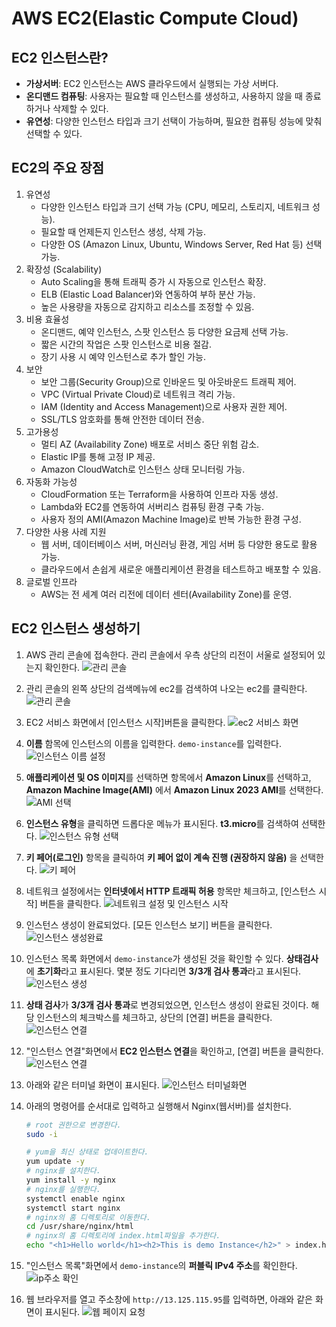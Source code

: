 # AWS EC2(Elastic Compute Cloud)

## EC2 인스턴스란?
- **가상서버**: EC2 인스턴스는 AWS 클라우드에서 실행되는 가상 서버다.
- **온디맨드 컴퓨팅**: 사용자는 필요할 때 인스턴스를 생성하고, 사용하지 않을 때 종료하거나 삭제할 수 있다.
- **유연성**: 다양한 인스턴스 타입과 크기 선택이 가능하며, 필요한 컴퓨팅 성능에 맞춰 선택할 수 있다.

## EC2의 주요 장점
1. 유연성
   - 다양한 인스턴스 타입과 크기 선택 가능 (CPU, 메모리, 스토리지, 네트워크 성능).
   - 필요할 때 언제든지 인스턴스 생성, 삭제 가능.
   - 다양한 OS (Amazon Linux, Ubuntu, Windows Server, Red Hat 등) 선택 가능.
2. 확장성 (Scalability)
   - Auto Scaling을 통해 트래픽 증가 시 자동으로 인스턴스 확장.
   - ELB (Elastic Load Balancer)와 연동하여 부하 분산 가능.
   - 높은 사용량을 자동으로 감지하고 리소스를 조정할 수 있음.
3. 비용 효율성
   - 온디맨드, 예약 인스턴스, 스팟 인스턴스 등 다양한 요금제 선택 가능.
   - 짧은 시간의 작업은 스팟 인스턴스로 비용 절감.
   - 장기 사용 시 예약 인스턴스로 추가 할인 가능.
4. 보안
   - 보안 그룹(Security Group)으로 인바운드 및 아웃바운드 트래픽 제어.
   - VPC (Virtual Private Cloud)로 네트워크 격리 가능.
   - IAM (Identity and Access Management)으로 사용자 권한 제어.
   - SSL/TLS 암호화를 통해 안전한 데이터 전송.
5. 고가용성
   - 멀티 AZ (Availability Zone) 배포로 서비스 중단 위험 감소.
   - Elastic IP를 통해 고정 IP 제공.
   - Amazon CloudWatch로 인스턴스 상태 모니터링 가능.
6. 자동화 가능성
   - CloudFormation 또는 Terraform을 사용하여 인프라 자동 생성.
   - Lambda와 EC2를 연동하여 서버리스 컴퓨팅 환경 구축 가능.
   - 사용자 정의 AMI(Amazon Machine Image)로 반복 가능한 환경 구성.
7. 다양한 사용 사례 지원
   - 웹 서버, 데이터베이스 서버, 머신러닝 환경, 게임 서버 등 다양한 용도로 활용 가능.
   - 클라우드에서 손쉽게 새로운 애플리케이션 환경을 테스트하고 배포할 수 있음.
8. 글로벌 인프라
   - AWS는 전 세계 여러 리전에 데이터 센터(Availability Zone)를 운영.

## EC2 인스턴스 생성하기
1. AWS 관리 콘솔에 접속한다. 관리 콘솔에서 우측 상단의 리전이 서울로 설정되어 있는지 확인한다.
   ![관리 콘솔](../images/4/3-1.png) 

2. 관리 콘솔의 왼쪽 상단의 검색메뉴에 ec2를 검색하여 나오는 ec2를 클릭한다.
   ![관리 콘솔](../images/4/3-2.png) 

3. EC2 서비스 화면에서 [인스턴스 시작]버튼을 클릭한다.
   ![ec2 서비스 화면](../images/4/3-3.png) 

4. **이름** 함목에 인스턴스의 이름을 입력한다. `demo-instance`를 입력한다.
   ![인스턴스 이름 설정](../images/4/3-4.png) 

5. **애플리케이션 및 OS 이미지**를 선택하면 항목에서 **Amazon Linux**를 선택하고, **Amazon Machine Image(AMI)** 에서 **Amazon Linux 2023 AMI**를 선택한다.
   ![AMI 선택](../images/4/3-5.png) 

6. **인스턴스 유형**을 클릭하면 드롭다운 메뉴가 표시된다. **t3.micro**를 검색하여 선택한다.
   ![인스턴스 유형 선택](../images/4/3-6.png) 

7. **키 페어(로그인)** 항목을 클릭하여 **키 페어 없이 계속 진행 (권장하지 않음)** 을 선택한다.
   ![키 페어](../images/4/3-7.png) 

8. 네트워크 설정에서는 **인터넷에서 HTTP 트래픽 허용** 항목만 체크하고, [인스턴스 시작] 버튼을 클릭한다.
   ![네트워크 설정 및 인스턴스 시작](../images/4/3-8.png) 

9. 인스턴스 생성이 완료되었다. [모든 인스턴스 보기] 버튼을 클릭한다. 
   ![인스턴스 생성완료](../images/4/3-9.png) 

10. 인스턴스 목록 화면에서 `demo-instance`가 생성된 것을 확인할 수 있다. **상태검사**에 **초기화**라고 표시된다. 몇분 정도 기다리면 **3/3개 검사 통과**라고 표시된다.
   ![인스턴스 생성](../images/4/3-10.png) 

11. **상태 검사**가 **3/3개 검사 통과**로 변경되었으면, 인스턴스 생성이 완료된 것이다. 해당 인스턴스의 체크박스를 체크하고, 상단의 [연결] 버튼을 클릭한다.
   ![인스턴스 연결](../images/4/3-11.png) 

12. "인스턴스 연결"화면에서 **EC2 인스턴스 연결**을 확인하고, [연결] 버튼을 클릭한다.
   ![인스턴스 연결](../images/4/3-12.png)

13. 아래와 같은 터미널 화면이 표시된다.
   ![인스턴스 터미널화면](../images/4/3-13.png)

14. 아래의 명령어를 순서대로 입력하고 실행해서 Nginx(웹서버)를 설치한다.
    ```bash
    # root 권한으로 변경한다.
    sudo -i

    # yum을 최신 상태로 업데이트한다.
    yum update -y
    # nginx를 설치한다.
    yum install -y nginx
    # nginx를 실행한다.
    systemctl enable nginx
    systemctl start nginx
    # nginx의 홈 디렉토리로 이동한다.
    cd /usr/share/nginx/html
    # nginx의 홈 디렉토리에 index.html파일을 추가한다.
    echo "<h1>Hello world</h1><h2>This is demo Instance</h2>" > index.html
    ```

15. "인스턴스 목록"화면에서 `demo-instance`의 **퍼블릭 IPv4 주소**를 확인한다.
   ![ip주소 확인](../images/4/3-14.png)

16. 웹 브라우저를 열고 주소창에 `http://13.125.115.95`를 입력하면, 아래와 같은 화면이 표시된다.
   ![웹 페이지 요청](../images/4/3-15.png)
    
